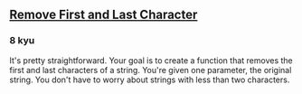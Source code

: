 <h2><a href=https://www.codewars.com/kata/56bc28ad5bdaeb48760009b0/train/javascript/678aa336bbdd1bc956c1f4f6 target="_blank">Remove First and Last Character</a></h2><h3>8 kyu</h3><p>It's pretty straightforward. Your goal is to create a function that removes the first and last characters of a string. You're given one parameter, the original string.  You don't have to worry about strings with less than two characters.</p>